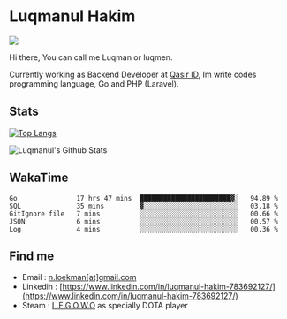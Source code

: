 
# Luqmanul Hakim

![](https://komarev.com/ghpvc/?username=luqman-v1)

Hi there, You can call me Luqman or luqmen.

Currently working as Backend Developer at [Qasir ID](https://qasir.id), Im write codes programming language, Go and PHP (Laravel).
## Stats

[![Top Langs](https://github-readme-stats.vercel.app/api/top-langs/?username=luqman-v1&layout=compact)](https://github.com/anuraghazra/github-readme-stats)

![Luqmanul's Github Stats](https://github-readme-stats.vercel.app/api?username=luqman-v1&show_icons=true)


## WakaTime 

<!--START_SECTION:waka-->
```text
Go               17 hrs 47 mins  ███████████████████████▓░   94.89 % 
SQL              35 mins         ▓░░░░░░░░░░░░░░░░░░░░░░░░   03.18 % 
GitIgnore file   7 mins          ░░░░░░░░░░░░░░░░░░░░░░░░░   00.66 % 
JSON             6 mins          ░░░░░░░░░░░░░░░░░░░░░░░░░   00.57 % 
Log              4 mins          ░░░░░░░░░░░░░░░░░░░░░░░░░   00.36 % 
```
<!--END_SECTION:waka-->


## Find me 

- Email : [n.loekman[at]gmail.com](mailto:n.loekman@gmail.com)
- Linkedin : [https://www.linkedin.com/in/luqmanul-hakim-783692127/](https://www.linkedin.com/in/luqmanul-hakim-783692127/)
- Steam : [L.E.G.O.W.O](https://steamcommunity.com/id/fuukmans) as specially DOTA player


